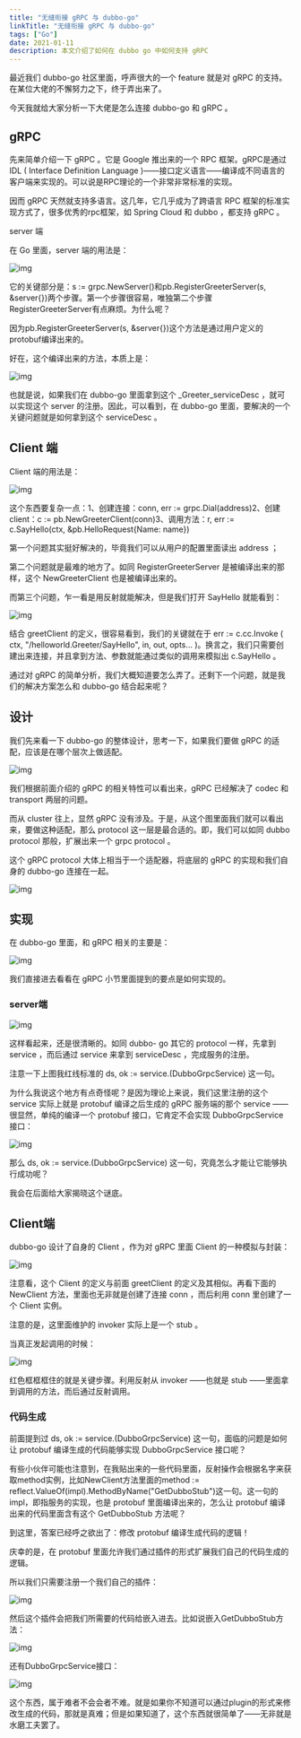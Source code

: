 ```yaml
---
title: "无缝衔接 gRPC 与 dubbo-go"
linkTitle: "无缝衔接 gRPC 与 dubbo-go"
tags: ["Go"]
date: 2021-01-11
description: 本文介绍了如何在 dubbo go 中如何支持 gRPC
---
```


最近我们 dubbo-go 社区里面，呼声很大的一个 feature 就是对 gRPC 的支持。在某位大佬的不懈努力之下，终于弄出来了。

今天我就给大家分析一下大佬是怎么连接 dubbo-go 和 gRPC 。

## gRPC

先来简单介绍一下 gRPC 。它是 Google 推出来的一个 RPC 框架。gRPC是通过 IDL ( Interface Definition Language )——接口定义语言——编译成不同语言的客户端来实现的。可以说是RPC理论的一个非常非常标准的实现。

因而 gRPC 天然就支持多语言。这几年，它几乎成为了跨语言 RPC 框架的标准实现方式了，很多优秀的rpc框架，如 Spring Cloud 和 dubbo ，都支持 gRPC 。

server 端

在 Go 里面，server 端的用法是：

![img](/imgs/blog/dubbo-go/grpc/p1.webp)

它的关键部分是：s := grpc.NewServer()和pb.RegisterGreeterServer(s, &server{})两个步骤。第一个步骤很容易，唯独第二个步骤RegisterGreeterServer有点麻烦。为什么呢？

因为pb.RegisterGreeterServer(s, &server{})这个方法是通过用户定义的protobuf编译出来的。

好在，这个编译出来的方法，本质上是：

![img](/imgs/blog/dubbo-go/grpc/p2.webp)

也就是说，如果我们在 dubbo-go 里面拿到这个 _Greeter_serviceDesc ，就可以实现这个 server 的注册。因此，可以看到，在 dubbo-go 里面，要解决的一个关键问题就是如何拿到这个 serviceDesc 。

## Client 端

Client 端的用法是：

![img](/imgs/blog/dubbo-go/grpc/p3.webp)

这个东西要复杂一点：1、创建连接：conn, err := grpc.Dial(address)2、创建client：c := pb.NewGreeterClient(conn)3、调用方法：r, err := c.SayHello(ctx, &pb.HelloRequest{Name: name})

第一个问题其实挺好解决的，毕竟我们可以从用户的配置里面读出 address ；

第二个问题就是最难的地方了。如同 RegisterGreeterServer 是被编译出来的那样，这个 NewGreeterClient 也是被编译出来的。

而第三个问题，乍一看是用反射就能解决，但是我们打开 SayHello 就能看到：

![img](/imgs/blog/dubbo-go/grpc/p4.webp)

结合 greetClient 的定义，很容易看到，我们的关键就在于 err := c.cc.Invoke ( ctx, "/helloworld.Greeter/SayHello", in, out, opts... )。换言之，我们只需要创建出来连接，并且拿到方法、参数就能通过类似的调用来模拟出 c.SayHello 。

通过对 gRPC 的简单分析，我们大概知道要怎么弄了。还剩下一个问题，就是我们的解决方案怎么和 dubbo-go 结合起来呢？

## 设计

我们先来看一下 dubbo-go 的整体设计，思考一下，如果我们要做 gRPC 的适配，应该是在哪个层次上做适配。

![img](/imgs/blog/dubbo-go/grpc/p5.webp)

我们根据前面介绍的 gRPC 的相关特性可以看出来，gRPC 已经解决了 codec 和 transport 两层的问题。

而从 cluster 往上，显然 gRPC 没有涉及。于是，从这个图里面我们就可以看出来，要做这种适配，那么 protocol 这一层是最合适的。即，我们可以如同 dubbo protocol 那般，扩展出来一个 grpc protocol 。

这个 gRPC protocol 大体上相当于一个适配器，将底层的 gRPC 的实现和我们自身的 dubbo-go 连接在一起。

![img](/imgs/blog/dubbo-go/grpc/p6.webp)

## 实现

在 dubbo-go 里面，和 gRPC 相关的主要是：

![img](/imgs/blog/dubbo-go/grpc/p7.webp)

我们直接进去看看在 gRPC 小节里面提到的要点是如何实现的。

### server端

![img](/imgs/blog/dubbo-go/grpc/p8.webp)

这样看起来，还是很清晰的。如同 dubbo- go 其它的 protocol 一样，先拿到 service ，而后通过 service 来拿到 serviceDesc ，完成服务的注册。

注意一下上图我红线标准的 ds, ok := service.(DubboGrpcService) 这一句。

为什么我说这个地方有点奇怪呢？是因为理论上来说，我们这里注册的这个 service 实际上就是 protobuf 编译之后生成的 gRPC 服务端的那个 service ——很显然，单纯的编译一个 protobuf 接口，它肯定不会实现 DubboGrpcService 接口：

![img](/imgs/blog/dubbo-go/grpc/p9.webp)

那么 ds, ok := service.(DubboGrpcService) 这一句，究竟怎么才能让它能够执行成功呢？

我会在后面给大家揭晓这个谜底。

## Client端

dubbo-go 设计了自身的 Client ，作为对 gRPC 里面 Client 的一种模拟与封装：

![img](/imgs/blog/dubbo-go/grpc/p10.webp)

注意看，这个 Client 的定义与前面 greetClient 的定义及其相似。再看下面的 NewClient 方法，里面也无非就是创建了连接 conn ，而后利用 conn 里创建了一个 Client 实例。

注意的是，这里面维护的 invoker 实际上是一个 stub 。

当真正发起调用的时候：

![img](/imgs/blog/dubbo-go/grpc/p11.webp)

红色框框框住的就是关键步骤。利用反射从 invoker ——也就是 stub ——里面拿到调用的方法，而后通过反射调用。

### 代码生成

前面提到过 ds, ok := service.(DubboGrpcService) 这一句，面临的问题是如何让 protobuf 编译生成的代码能够实现 DubboGrpcService 接口呢？

有些小伙伴可能也注意到，在我贴出来的一些代码里面，反射操作会根据名字来获取method实例，比如NewClient方法里面的method := reflect.ValueOf(impl).MethodByName("GetDubboStub")这一句。这一句的impl，即指服务的实现，也是 protobuf 里面编译出来的，怎么让 protobuf 编译出来的代码里面含有这个 GetDubboStub 方法呢？

到这里，答案已经呼之欲出了：修改 protobuf 编译生成代码的逻辑！

庆幸的是，在 protobuf 里面允许我们通过插件的形式扩展我们自己的代码生成的逻辑。

所以我们只需要注册一个我们自己的插件：

![img](/imgs/blog/dubbo-go/grpc/p12.webp)

然后这个插件会把我们所需要的代码给嵌入进去。比如说嵌入GetDubboStub方法：

![img](/imgs/blog/dubbo-go/grpc/p13.webp)

还有DubboGrpcService接口：

![img](/imgs/blog/dubbo-go/grpc/p14.webp)

这个东西，属于难者不会会者不难。就是如果你不知道可以通过plugin的形式来修改生成的代码，那就是真难；但是如果知道了，这个东西就很简单了——无非就是水磨工夫罢了。
